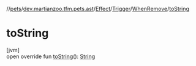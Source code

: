 //[pets](../../../../../index.md)/[dev.martianzoo.tfm.pets.ast](../../../index.md)/[Effect](../../index.md)/[Trigger](../index.md)/[WhenRemove](index.md)/[toString](to-string.md)

# toString

[jvm]\
open override fun [toString](to-string.md)(): [String](https://kotlinlang.org/api/latest/jvm/stdlib/kotlin/-string/index.html)
